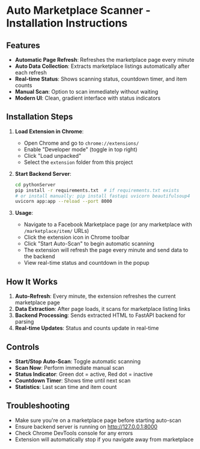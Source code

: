 <!-- @format -->

# Auto Marketplace Scanner - Installation Instructions

## Features

- **Automatic Page Refresh**: Refreshes the marketplace page every minute
- **Auto Data Collection**: Extracts marketplace listings automatically after each refresh
- **Real-time Status**: Shows scanning status, countdown timer, and item counts
- **Manual Scan**: Option to scan immediately without waiting
- **Modern UI**: Clean, gradient interface with status indicators

## Installation Steps

1. **Load Extension in Chrome**:

   - Open Chrome and go to `chrome://extensions/`
   - Enable "Developer mode" (toggle in top right)
   - Click "Load unpacked"
   - Select the `extension` folder from this project

2. **Start Backend Server**:

   ```bash
   cd pythonServer
   pip install -r requirements.txt  # if requirements.txt exists
   # or install manually: pip install fastapi uvicorn beautifulsoup4
   uvicorn app:app --reload --port 8000
   ```

3. **Usage**:
   - Navigate to a Facebook Marketplace page (or any marketplace with `/marketplace/item/` URLs)
   - Click the extension icon in Chrome toolbar
   - Click "Start Auto-Scan" to begin automatic scanning
   - The extension will refresh the page every minute and send data to the backend
   - View real-time status and countdown in the popup

## How It Works

1. **Auto-Refresh**: Every minute, the extension refreshes the current marketplace page
2. **Data Extraction**: After page loads, it scans for marketplace listing links
3. **Backend Processing**: Sends extracted HTML to FastAPI backend for parsing
4. **Real-time Updates**: Status and counts update in real-time

## Controls

- **Start/Stop Auto-Scan**: Toggle automatic scanning
- **Scan Now**: Perform immediate manual scan
- **Status Indicator**: Green dot = active, Red dot = inactive
- **Countdown Timer**: Shows time until next scan
- **Statistics**: Last scan time and item count

## Troubleshooting

- Make sure you're on a marketplace page before starting auto-scan
- Ensure backend server is running on http://127.0.0.1:8000
- Check Chrome DevTools console for any errors
- Extension will automatically stop if you navigate away from marketplace
